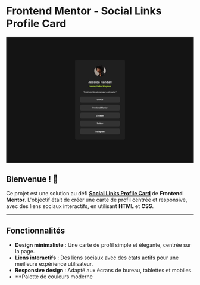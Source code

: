 # Frontend Mentor - Social Links Profile Card

![Design preview for the Social Links Profile Card coding challenge](./design/destkop-design.jpg)

## Bienvenue ! 👋

Ce projet est une solution au défi [**Social Links Profile Card**](https://www.frontendmentor.io/challenges/social-links-profile-card-7e3vzYr7) de **Frontend Mentor**. L'objectif était de créer une carte de profil centrée et responsive, avec des liens sociaux interactifs, en utilisant **HTML** et **CSS**.

---

## Fonctionnalités

- **Design minimaliste** : Une carte de profil simple et élégante, centrée sur la page.
- **Liens interactifs** : Des liens sociaux avec des états actifs pour une meilleure expérience utilisateur.
- **Responsive design** : Adapté aux écrans de bureau, tablettes et mobiles.
- **Palette de couleurs moderne
